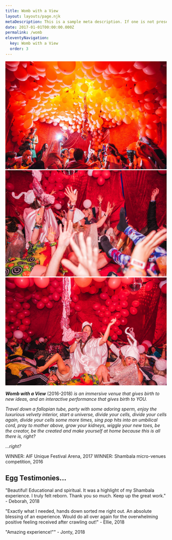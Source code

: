```yaml
---
title: Womb with a View
layout: layouts/page.njk
metaDescription: This is a sample meta description. If one is not present in your page/post's front matter, the default metadata.description will be used instead.
date: 2017-01-01T00:00:00.000Z
permalink: /womb
eleventyNavigation:
  key: Womb with a View
  order: 3
---
```

![Womb with a view](/static/img/womb1.jpg)
![Womb with a view](/static/img/womb2.jpg)
![Womb with a view](/static/img/womb3.jpg)

***Womb with a View*** (2016-2018) *is an immersive venue that gives birth to new ideas, and an interactive performance that gives birth to YOU.*

*Travel down a fallopian tube, party with some adoring sperm, enjoy the luxurious velvety interior, start a universe, divide your cells, divide your cells again, divide your cells some more times, sing pop hits into an umbilical cord, pray to mother above, grow your kidneys, wiggle your new toes, be the creator, be the created and make yourself at home because this is all there is, right?*

*...right?*

WINNER: AIF Unique Festival Arena, 2017
WINNER: Shambala micro-venues competition, 2016

## Egg Testimonies...

"Beautiful! Educational and spiritual. It was a highlight of my Shambala experience. I truly felt reborn. Thank you so much. Keep up the great work." - Deborah, 2018  

"Exactly what I needed, hands down sorted me right out. An absolute blessing of an experience. Would do all over again for the overwhelming positive feeling received after crawling out!" - Ellie, 2018

"Amazing experience!"" - Jonty, 2018
